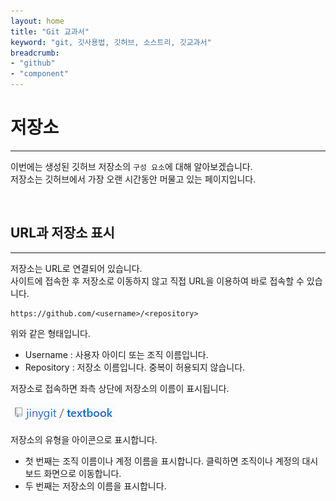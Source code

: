 ```yaml
---
layout: home
title: "Git 교과서"
keyword: "git, 깃사용법, 깃허브, 소스트리, 깃교과서"
breadcrumb:
- "github"
- "component"
---
```


# 저장소
---
이번에는 생성된 깃허브 저장소의 `구성 요소`에 대해 알아보겠습니다.  
저장소는 깃허브에서 가장 오랜 시간동안 머물고 있는 페이지입니다. 

<br>

## URL과 저장소 표시
---
저장소는 URL로 연결되어 있습니다.  
사이트에 접속한 후 저장소로 이동하지 않고 직접 URL을 이용하여 바로 접속할 수 있습니다.

```
https://github.com/<username>/<repository>
```

위와 같은 형태입니다.

* Username : 사용자 아이디 또는 조직 이름입니다.
* Repository : 저장소 이름입니다. 중복이 허용되지 않습니다.

저장소로 접속하면 좌측 상단에 저장소의 이름이 표시됩니다.

![github](./img/repository_01.png)  

저장소의 유형을 아이콘으로 표시합니다.  
* 첫 번째는 조직 이름이나 계정 이름을 표시합니다. 클릭하면 조직이나 계정의 대시보드 화면으로 이동합니다.  
* 두 번째는 저장소의 이름을 표시합니다.

<br>
